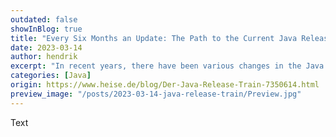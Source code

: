 ```yaml
---
outdated: false
showInBlog: true
title: "Every Six Months an Update: The Path to the Current Java Release Train"
date: 2023-03-14
author: hendrik
excerpt: "In recent years, there have been various changes in the Java Release Train, leading to confusion and misunderstandings within the community."
categories: [Java]
origin: https://www.heise.de/blog/Der-Java-Release-Train-7350614.html
preview_image: "/posts/2023-03-14-java-release-train/Preview.jpg"
---
```


Text